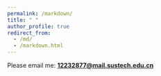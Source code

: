 ```yaml
---
permalink: /markdown/
title: " "
author_profile: true
redirect_from: 
  - /md/
  - /markdown.html
---
```


Please email me: **12232877@mail.sustech.edu.cn**
